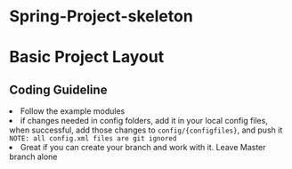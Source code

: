 # Spring-Project-skeleton

<h1>Basic Project Layout</h1>

<h2>Coding Guideline</h2>
<li> Follow the example modules </li>
<li> if changes needed in config folders, add it in your local config files, when successful, add those changes to <code>config/{configfiles}</code>, and push it</li>
<code>NOTE: all config.xml files are git ignored</code>
<li> Great if you can create your branch and work with it. Leave Master branch alone </li>
